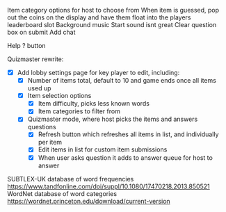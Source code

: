Item category options for host to choose from
When item is guessed, pop out the coins on the display and have them float into the players leaderboard slot
Background music
Start sound isnt great
Clear question box on submit
Add chat

Help ? button

Quizmaster rewrite:

-   [x] Add lobby settings page for key player to edit, including:
    -   [x] Number of items total, default to 10 and game ends once all items used up
    -   [x] Item selection options
        -   [x] Item difficulty, picks less known words
        -   [x] Item categories to filter from
    -   [x] Quizmaster mode, where host picks the items and answers questions
        -   [x] Refresh button which refreshes all items in list, and individually per item
        -   [x] Edit items in list for custom item submissions
        -   [x] When user asks question it adds to answer queue for host to answer

SUBTLEX-UK database of word frequencies https://www.tandfonline.com/doi/suppl/10.1080/17470218.2013.850521
WordNet database of word categories https://wordnet.princeton.edu/download/current-version
